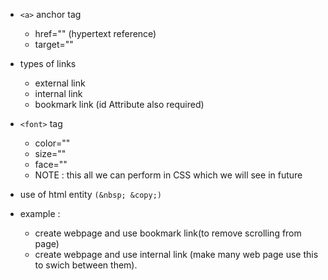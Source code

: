 - `<a>` anchor tag
    - href=""  (hypertext reference)
    - target=""

- types of links
    - external link
    - internal link
    - bookmark link (id Attribute also required)

- `<font>` tag
    - color=""
    - size=""
    - face=""
    - NOTE : this all we can perform in CSS which we will see  in future

- use of html entity `(&nbsp; &copy;)`


- example : 
    - create webpage and use bookmark link(to remove scrolling from page)
    - create webpage and use internal link (make many web page use this to swich between them).
     
